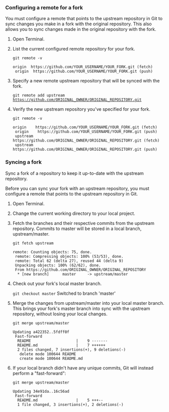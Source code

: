 
### Configuring a remote for a fork

You must configure a remote that points to the upstream repository in Git to sync changes you make in a fork with the original repository. This also allows you to sync changes made in the original repository with the fork.

1. Open Terminal.

2. List the current configured remote repository for your fork.

    <code>git remote -v</code>
    <pre><code>origin  https://github.com/YOUR_USERNAME/YOUR_FORK.git (fetch)
    origin  https://github.com/YOUR_USERNAME/YOUR_FORK.git (push)</code></pre>

3. Specify a new remote upstream repository that will be synced with the fork.

    <code>git remote add upstream https://github.com/ORIGINAL_OWNER/ORIGINAL_REPOSITORY.git</code>

4. Verify the new upstream repository you've specified for your fork.

    <code>git remote -v</code>
    <pre><code>origin    https://github.com/YOUR_USERNAME/YOUR_FORK.git (fetch)
    origin    https://github.com/YOUR_USERNAME/YOUR_FORK.git (push)
    upstream  https://github.com/ORIGINAL_OWNER/ORIGINAL_REPOSITORY.git (fetch)
    upstream  https://github.com/ORIGINAL_OWNER/ORIGINAL_REPOSITORY.git (push)</code></pre>

### Syncing a fork

Sync a fork of a repository to keep it up-to-date with the upstream repository.

Before you can sync your fork with an upstream repository, you must configure a remote that points to the upstream repository in Git.

1. Open Terminal.

2. Change the current working directory to your local project.

3. Fetch the branches and their respective commits from the upstream repository. Commits to master will be stored in a local branch, upstream/master.

    <code>git fetch upstream</code>
    <pre><code>remote: Counting objects: 75, done.
    remote: Compressing objects: 100% (53/53), done.
    remote: Total 62 (delta 27), reused 44 (delta 9)
    Unpacking objects: 100% (62/62), done.
    From https://github.com/ORIGINAL_OWNER/ORIGINAL_REPOSITORY
     * [new branch]      master     -> upstream/master</code></pre>

4. Check out your fork's local master branch.

    <code>git checkout master</code>
    Switched to branch 'master'

5. Merge the changes from upstream/master into your local master branch. This brings your fork's master branch into sync with the upstream repository, without losing your local changes.

    <code>git merge upstream/master</code>
    <pre><code>Updating a422352..5fdff0f
    Fast-forward
     README                    |    9 -------
     README.md                 |    7 ++++++
     2 files changed, 7 insertions(+), 9 deletions(-)
      delete mode 100644 README   
      create mode 100644 README.md</code></pre>

6. If your local branch didn't have any unique commits, Git will instead perform a "fast-forward":

    <code>git merge upstream/master</code>
    <pre><code>Updating 34e91da..16c56ad
    Fast-forward
     README.md                 |    5 +++--
     1 file changed, 3 insertions(+), 2 deletions(-)</code></pre>



